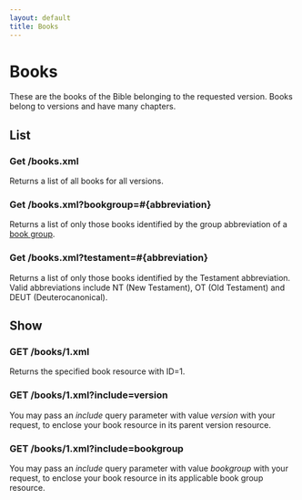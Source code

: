```yaml
---
layout: default
title: Books
---
```


# Books

These are the books of the Bible belonging to the requested version.  Books belong to versions and have many chapters.

## List

### Get /books.xml

Returns a list of all books for all versions.

### Get /books.xml?bookgroup=#{abbreviation}

Returns a list of only those books identified by the group abbreviation of a <a href="bookgroups.html">book group</a>.

### Get /books.xml?testament=#{abbreviation}

Returns a list of only those books identified by the Testament abbreviation.  Valid abbreviations include NT (New Testament), OT (Old Testament) and DEUT (Deuterocanonical).

## Show

### GET /books/1.xml

Returns the specified book resource with ID=1.

### GET /books/1.xml?include=version

You may pass an *include* query parameter with value *version* with your request, to enclose your book resource in its parent version resource.

### GET /books/1.xml?include=bookgroup

You may pass an *include* query parameter with value *bookgroup* with your request, to enclose your book resource in its applicable book group resource.


